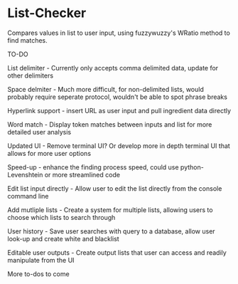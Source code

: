 # List-Checker
Compares values in list to user input, using fuzzywuzzy's WRatio method to find matches.

TO-DO

List delimiter - Currently only accepts comma delimited data, update for other delimiters

Space delmiter - Much more difficult, for non-delimited lists, would probably require seperate protocol, wouldn't be able to spot phrase breaks

Hyperlink support - insert URL as user input and pull ingredient data directly

Word match - Display token matches between inputs and list for more detailed user analysis

Updated UI - Remove terminal UI? Or develop more in depth terminal UI that allows for more user options

Speed-up - enhance the finding process speed, could use python-Levenshtein or more streamlined code

Edit list input directly - Allow user to edit the list directly from the console command line

Add mutliple lists - Create a system for multiple lists, allowing users to choose which lists to search through

User history - Save user searches with query to a database, allow user look-up and create white and blacklist

Editable user outputs - Create output lists that user can access and readily manipulate from the UI

More to-dos to come
